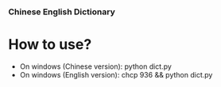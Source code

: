 ### Chinese English Dictionary

# How to use?
- On windows (Chinese version): python dict.py
- On windows (English version): chcp 936 && python dict.py